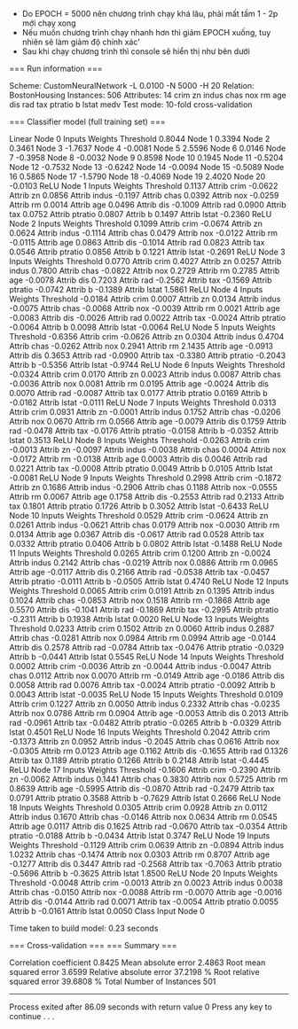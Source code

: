 - Do EPOCH = 5000 nên chương trình chạy khá lâu, phải mất tầm 1 - 2p mới chạy xong
- Nếu muốn chương trình chạy nhanh hơn thì giảm EPOCH xuống, tuy nhiên sẽ làm giảm độ chính xác'
- Sau khi chạy chương trình thì console sẽ hiển thị như bên dưới


=== Run information ===

Scheme:       CustomNeuralNetwork -L 0.0100 -N 5000 -H 20
Relation:     BostonHousing
Instances:    506
Attributes:   14
              crim
              zn
              indus
              chas
              nox
              rm
              age
              dis
              rad
              tax
              ptratio
              b
              lstat
              medv
Test mode:    10-fold cross-validation

=== Classifier model (full training set) ===

Linear Node 0
    Inputs    Weights
    Threshold    0.8044
    Node 1    0.3394
    Node 2    0.3461
    Node 3    -1.7637
    Node 4    -0.0081
    Node 5    2.5596
    Node 6    0.0146
    Node 7    -0.3958
    Node 8    -0.0032
    Node 9    0.8598
    Node 10    0.1945
    Node 11    -0.5204
    Node 12    -0.7532
    Node 13    -0.6242
    Node 14    -0.0094
    Node 15    -0.5089
    Node 16    0.5865
    Node 17    -1.5790
    Node 18    -0.4069
    Node 19    2.4020
    Node 20    -0.0103
ReLU Node 1
    Inputs    Weights
    Threshold    0.1137
    Attrib       crim    -0.0622
    Attrib         zn    0.0856
    Attrib      indus    -0.1197
    Attrib       chas    0.0392
    Attrib        nox    -0.0259
    Attrib         rm    0.0014
    Attrib        age    0.0496
    Attrib        dis    -0.1009
    Attrib        rad    0.0900
    Attrib        tax    0.0752
    Attrib    ptratio    0.0807
    Attrib          b    0.1497
    Attrib      lstat    -0.2360
ReLU Node 2
    Inputs    Weights
    Threshold    0.1099
    Attrib       crim    -0.0674
    Attrib         zn    0.0624
    Attrib      indus    -0.1114
    Attrib       chas    0.0479
    Attrib        nox    -0.0122
    Attrib         rm    -0.0115
    Attrib        age    0.0863
    Attrib        dis    -0.1014
    Attrib        rad    0.0823
    Attrib        tax    0.0546
    Attrib    ptratio    0.0856
    Attrib          b    0.1221
    Attrib      lstat    -0.2691
ReLU Node 3
    Inputs    Weights
    Threshold    0.0770
    Attrib       crim    0.4027
    Attrib         zn    0.0257
    Attrib      indus    0.7800
    Attrib       chas    -0.0822
    Attrib        nox    0.2729
    Attrib         rm    0.2785
    Attrib        age    -0.0078
    Attrib        dis    0.7203
    Attrib        rad    -0.2562
    Attrib        tax    -0.1569
    Attrib    ptratio    -0.0742
    Attrib          b    -0.1389
    Attrib      lstat    1.5861
ReLU Node 4
    Inputs    Weights
    Threshold    -0.0184
    Attrib       crim    0.0007
    Attrib         zn    0.0134
    Attrib      indus    -0.0075
    Attrib       chas    -0.0068
    Attrib        nox    -0.0039
    Attrib         rm    0.0021
    Attrib        age    -0.0083
    Attrib        dis    -0.0026
    Attrib        rad    0.0022
    Attrib        tax    -0.0024
    Attrib    ptratio    -0.0064
    Attrib          b    0.0098
    Attrib      lstat    -0.0064
ReLU Node 5
    Inputs    Weights
    Threshold    -0.6356
    Attrib       crim    -0.0626
    Attrib         zn    0.0304
    Attrib      indus    0.4704
    Attrib       chas    -0.0262
    Attrib        nox    0.2941
    Attrib         rm    2.1435
    Attrib        age    -0.0913
    Attrib        dis    0.3653
    Attrib        rad    -0.0900
    Attrib        tax    -0.3380
    Attrib    ptratio    -0.2043
    Attrib          b    -0.5356
    Attrib      lstat    -0.9744
ReLU Node 6
    Inputs    Weights
    Threshold    -0.0324
    Attrib       crim    0.0170
    Attrib         zn    0.0023
    Attrib      indus    0.0087
    Attrib       chas    -0.0036
    Attrib        nox    0.0081
    Attrib         rm    0.0195
    Attrib        age    -0.0024
    Attrib        dis    0.0070
    Attrib        rad    -0.0087
    Attrib        tax    0.0177
    Attrib    ptratio    0.0169
    Attrib          b    -0.0162
    Attrib      lstat    -0.0111
ReLU Node 7
    Inputs    Weights
    Threshold    0.0313
    Attrib       crim    0.0931
    Attrib         zn    -0.0001
    Attrib      indus    0.1752
    Attrib       chas    -0.0206
    Attrib        nox    0.0670
    Attrib         rm    0.0566
    Attrib        age    -0.0079
    Attrib        dis    0.1759
    Attrib        rad    -0.0478
    Attrib        tax    -0.0176
    Attrib    ptratio    -0.0158
    Attrib          b    -0.0352
    Attrib      lstat    0.3513
ReLU Node 8
    Inputs    Weights
    Threshold    -0.0263
    Attrib       crim    -0.0013
    Attrib         zn    -0.0097
    Attrib      indus    -0.0038
    Attrib       chas    0.0004
    Attrib        nox    -0.0172
    Attrib         rm    -0.0138
    Attrib        age    0.0003
    Attrib        dis    0.0046
    Attrib        rad    0.0221
    Attrib        tax    -0.0008
    Attrib    ptratio    0.0049
    Attrib          b    0.0105
    Attrib      lstat    -0.0081
ReLU Node 9
    Inputs    Weights
    Threshold    0.2998
    Attrib       crim    -0.1872
    Attrib         zn    0.1686
    Attrib      indus    -0.2906
    Attrib       chas    0.1188
    Attrib        nox    -0.0555
    Attrib         rm    0.0067
    Attrib        age    0.1758
    Attrib        dis    -0.2553
    Attrib        rad    0.2133
    Attrib        tax    0.1801
    Attrib    ptratio    0.1726
    Attrib          b    0.3052
    Attrib      lstat    -0.6433
ReLU Node 10
    Inputs    Weights
    Threshold    0.0529
    Attrib       crim    -0.0624
    Attrib         zn    0.0261
    Attrib      indus    -0.0621
    Attrib       chas    0.0179
    Attrib        nox    -0.0030
    Attrib         rm    0.0134
    Attrib        age    0.0367
    Attrib        dis    -0.0617
    Attrib        rad    0.0528
    Attrib        tax    0.0332
    Attrib    ptratio    0.0406
    Attrib          b    0.0802
    Attrib      lstat    -0.1488
ReLU Node 11
    Inputs    Weights
    Threshold    0.0265
    Attrib       crim    0.1200
    Attrib         zn    -0.0024
    Attrib      indus    0.2142
    Attrib       chas    -0.0219
    Attrib        nox    0.0886
    Attrib         rm    0.0965
    Attrib        age    -0.0117
    Attrib        dis    0.2166
    Attrib        rad    -0.0538
    Attrib        tax    -0.0457
    Attrib    ptratio    -0.0111
    Attrib          b    -0.0505
    Attrib      lstat    0.4740
ReLU Node 12
    Inputs    Weights
    Threshold    0.0065
    Attrib       crim    0.0191
    Attrib         zn    0.1395
    Attrib      indus    0.1024
    Attrib       chas    -0.0853
    Attrib        nox    0.1518
    Attrib         rm    -0.1868
    Attrib        age    0.5570
    Attrib        dis    -0.1041
    Attrib        rad    -0.1869
    Attrib        tax    -0.2995
    Attrib    ptratio    -0.2311
    Attrib          b    0.1938
    Attrib      lstat    0.0020
ReLU Node 13
    Inputs    Weights
    Threshold    0.0233
    Attrib       crim    0.1502
    Attrib         zn    0.0060
    Attrib      indus    0.2887
    Attrib       chas    -0.0281
    Attrib        nox    0.0984
    Attrib         rm    0.0994
    Attrib        age    -0.0144
    Attrib        dis    0.2578
    Attrib        rad    -0.0784
    Attrib        tax    -0.0476
    Attrib    ptratio    -0.0329
    Attrib          b    -0.0441
    Attrib      lstat    0.5545
ReLU Node 14
    Inputs    Weights
    Threshold    0.0002
    Attrib       crim    -0.0036
    Attrib         zn    -0.0044
    Attrib      indus    -0.0047
    Attrib       chas    0.0112
    Attrib        nox    0.0070
    Attrib         rm    -0.0149
    Attrib        age    -0.0186
    Attrib        dis    0.0058
    Attrib        rad    0.0076
    Attrib        tax    -0.0024
    Attrib    ptratio    -0.0092
    Attrib          b    0.0043
    Attrib      lstat    -0.0035
ReLU Node 15
    Inputs    Weights
    Threshold    0.0109
    Attrib       crim    0.1227
    Attrib         zn    0.0050
    Attrib      indus    0.2332
    Attrib       chas    -0.0235
    Attrib        nox    0.0786
    Attrib         rm    0.0904
    Attrib        age    -0.0053
    Attrib        dis    0.2013
    Attrib        rad    -0.0961
    Attrib        tax    -0.0482
    Attrib    ptratio    -0.0265
    Attrib          b    -0.0329
    Attrib      lstat    0.4501
ReLU Node 16
    Inputs    Weights
    Threshold    0.2042
    Attrib       crim    -0.1373
    Attrib         zn    0.0952
    Attrib      indus    -0.2045
    Attrib       chas    0.0616
    Attrib        nox    -0.0305
    Attrib         rm    0.0123
    Attrib        age    0.1162
    Attrib        dis    -0.1655
    Attrib        rad    0.1326
    Attrib        tax    0.1189
    Attrib    ptratio    0.1266
    Attrib          b    0.2148
    Attrib      lstat    -0.4445
ReLU Node 17
    Inputs    Weights
    Threshold    -0.1606
    Attrib       crim    -0.2390
    Attrib         zn    -0.0062
    Attrib      indus    0.1441
    Attrib       chas    0.3830
    Attrib        nox    0.5725
    Attrib         rm    0.8639
    Attrib        age    -0.5995
    Attrib        dis    -0.0870
    Attrib        rad    -0.2479
    Attrib        tax    0.0791
    Attrib    ptratio    0.3588
    Attrib          b    -0.7629
    Attrib      lstat    0.2666
ReLU Node 18
    Inputs    Weights
    Threshold    0.0305
    Attrib       crim    0.0928
    Attrib         zn    0.0112
    Attrib      indus    0.1670
    Attrib       chas    -0.0146
    Attrib        nox    0.0634
    Attrib         rm    0.0545
    Attrib        age    0.0117
    Attrib        dis    0.1625
    Attrib        rad    -0.0670
    Attrib        tax    -0.0354
    Attrib    ptratio    -0.0188
    Attrib          b    -0.0434
    Attrib      lstat    0.3747
ReLU Node 19
    Inputs    Weights
    Threshold    -0.1129
    Attrib       crim    0.0639
    Attrib         zn    -0.0894
    Attrib      indus    1.0232
    Attrib       chas    -0.1474
    Attrib        nox    0.0303
    Attrib         rm    0.8707
    Attrib        age    -0.1277
    Attrib        dis    0.3447
    Attrib        rad    -0.2568
    Attrib        tax    -0.7063
    Attrib    ptratio    -0.5696
    Attrib          b    -0.3625
    Attrib      lstat    1.8500
ReLU Node 20
    Inputs    Weights
    Threshold    -0.0048
    Attrib       crim    -0.0013
    Attrib         zn    0.0023
    Attrib      indus    0.0038
    Attrib       chas    -0.0150
    Attrib        nox    -0.0088
    Attrib         rm    -0.0070
    Attrib        age    -0.0016
    Attrib        dis    -0.0144
    Attrib        rad    0.0071
    Attrib        tax    -0.0054
    Attrib    ptratio    0.0055
    Attrib          b    -0.0161
    Attrib      lstat    0.0050
Class
    Input
    Node 0

Time taken to build model: 0.23 seconds

=== Cross-validation ===
=== Summary ===

Correlation coefficient                  0.8425
Mean absolute error                      2.4863
Root mean squared error                  3.6599
Relative absolute error                 37.2198 %
Root relative squared error             39.6808 %
Total Number of Instances              501

--------------------------------
Process exited after 86.09 seconds with return value 0
Press any key to continue . . .
